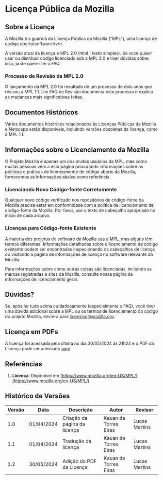 # Licença Pública da Mozilla

## Sobre a Licença

A Mozilla é a guardiã da Licença Pública da Mozilla ("MPL"), uma licença de código aberto/software livre.

A versão atual da licença é MPL 2.0 (html | texto simples). Se você quiser usar ou distribuir código licenciado sob a MPL 2.0 e tiver dúvidas sobre isso, pode querer ler o FAQ.

### Processo de Revisão da MPL 2.0
O lançamento da MPL 2.0 foi resultado de um processo de dois anos que revisou a MPL 1.1. Um FAQ de Revisão documenta este processo e explica as mudanças mais significativas feitas.

## Documentos Históricos

Vários documentos históricos relacionados às Licenças Públicas da Mozilla e Netscape estão disponíveis, incluindo versões obsoletas da licença, como a MPL 1.1.

## Informações sobre o Licenciamento da Mozilla

O Projeto Mozilla é apenas um dos muitos usuários da MPL, mas como muitas pessoas vêm a esta página procurando informações sobre as políticas e práticas de licenciamento de código aberto da Mozilla, fornecemos as informações abaixo como referência.

### Licenciando Novo Código-fonte Corretamente
Qualquer novo código verificado nos repositórios de código-fonte da Mozilla precisa estar em conformidade com a política de licenciamento de código-fonte da Mozilla. Por favor, use o texto de cabeçalho apropriado no início de cada arquivo.

### Licenças para Código-fonte Existente
A maioria dos projetos de software da Mozilla usa a MPL, mas alguns têm termos diferentes. Informações detalhadas sobre o licenciamento de código existente podem ser encontradas inspecionando os cabeçalhos de licença ou visitando a página de informações de licença no software relevante da Mozilla.

Para informações sobre como outras coisas são licenciadas, incluindo as marcas registradas e sites da Mozilla, consulte nossa página de informações de licenciamento geral.

## Dúvidas?

Se, após ler tudo acima cuidadosamente (especialmente o FAQ), você tiver uma dúvida adicional sobre a MPL ou os termos de licenciamento do código do projeto Mozilla, envie-a para licensing@mozilla.org.

## Licença em PDFs
A licença foi acessada pela última no dia 30/05/2024 às 21h24 e o PDF da Licença pode ser acessado [aqui]()

## Referências
1. **Licença**: Disponível em [https://www.mozilla.org/en-US/MPL/](https://www.mozilla.org/en-US/MPL/)

## Histórico de Versões

| Versão | Data       | Descrição                           | Autor               | Revisor |
| ------ | ---------- | ----------------------------------- | ------------------- | ------- |
| 1.0    | 01/04/2024 | Criação da página da licença | Kauan de Torres Eiras | Lucas Martins |
| 1.1    | 01/04/2024 | Tradução da licença | Kauan de Torres Eiras | Lucas Martins |
| 1.2    | 30/05/2024 | Adição do PDF da Licença | Kauan de Torres Eiras | Lucas Martins |
